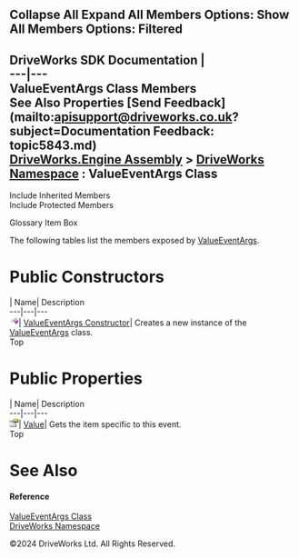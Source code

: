        

 Collapse All Expand All  Members Options: Show All  Members Options: Filtered   
---  
DriveWorks SDK Documentation  |   
---|---  
ValueEventArgs<T> Class Members   
See Also Properties [Send Feedback](mailto:apisupport@driveworks.co.uk?subject=Documentation Feedback: topic5843.md)  
[DriveWorks.Engine Assembly](topic2156.md) > [DriveWorks Namespace](topic2159.md) : ValueEventArgs<T> Class  
---  
  
Include Inherited Members    
Include Protected Members  


Glossary Item Box

The following tables list the members exposed by [ValueEventArgs<T>](topic5843.md).

# Public Constructors

| Name| Description  
---|---|---  
![Public Constructor](dotnetimages/publicConstructor.gif)| [ValueEventArgs<T> Constructor](topic5849.md)| Creates a new instance of the [ValueEventArgs<T>](topic5843.md) class.   
Top

# Public Properties

| Name| Description  
---|---|---  
![Public Property](dotnetimages/publicProperty.gif)| [Value](topic5850.md)| Gets the item specific to this event.   
Top

# See Also

#### Reference

[ValueEventArgs<T> Class](topic5843.md)   
[DriveWorks Namespace](topic2159.md)

©2024 DriveWorks Ltd. All Rights Reserved.
